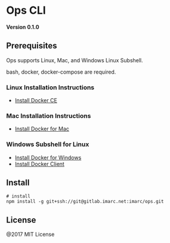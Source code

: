 # Ops CLI

**Version 0.1.0**

## Prerequisites

Ops supports Linux, Mac, and Windows Linux Subshell.

bash, docker, docker-compose are required.

### Linux Installation Instructions

- [Install Docker CE](https://docs.docker.com/engine/installation/linux/)

### Mac Installation Instructions

- [Install Docker for Mac](https://docs.docker.com/docker-for-mac/install/)

### Windows Subshell for Linux

- [Install Docker for Windows](https://docs.docker.com/docker-for-windows/install/)
- [Install Docker Client](https://medium.com/@sebagomez/installing-the-docker-client-on-ubuntus-windows-subsystem-for-linux-612b392a44c4)

## Install

    # install
    npm install -g git+ssh://git@gitlab.imarc.net:imarc/ops.git

## License

@2017 MIT License
